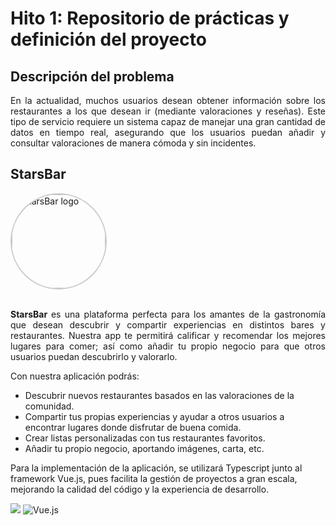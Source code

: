 # Hito 1: Repositorio de prácticas y definición del proyecto

## Descripción del problema

<p align="justify">
  En la actualidad, muchos usuarios desean obtener información sobre los restaurantes a los que desean ir (mediante valoraciones y reseñas). Este tipo de servicio requiere un sistema capaz de manejar una gran cantidad de datos en tiempo real, asegurando que los usuarios puedan añadir y consultar valoraciones de manera cómoda y sin incidentes.
</p>

## StarsBar

<img src="https://github.com/user-attachments/assets/17ce8bae-f4b7-434e-bb4b-ec007a032e69" alt="StarsBar logo" style="width:150px; height:150px; border-radius:50%; border: 2px solid #ccc;"/>
<br><br>

<p align="justify">
  <strong> StarsBar </strong> es una plataforma perfecta para los amantes de la gastronomía que desean descubrir y compartir experiencias en distintos bares y restaurantes.
  Nuestra app te permitirá calificar y recomendar los mejores lugares para comer; así como añadir tu propio negocio para que otros usuarios puedan descubrirlo y valorarlo.

  Con nuestra aplicación podrás:
  - Descubrir nuevos restaurantes basados en las valoraciones de la comunidad.
  - Compartir tus propias experiencias y ayudar a otros usuarios a encontrar lugares donde disfrutar de buena comida.
  - Crear listas personalizadas con tus restaurantes favoritos.
  - Añadir tu propio negocio, aportando imágenes, carta, etc.

  Para la implementación de la aplicación, se utilizará Typescript junto al framework Vue.js, pues facilita la gestión de proyectos a gran escala, mejorando la calidad del código y la experiencia de desarrollo.
  
  <img src="https://img.shields.io/badge/typescript-%23007ACC.svg?style=for-the-badge&logo=typescript&logoColor=white"> <img alt="Vue.js" src="https://img.shields.io/badge/vuejs-%2335495e.svg?style=for-the-badge&logo=vue-dot-js&logoColor=%234FC08D"/>
</p>
